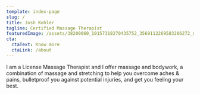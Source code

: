 ```yaml
---
template: index-page
slug: /
title: Josh Kohler
tagline: Certified Massage Therapist
featuredImage: /assets/38200060_10157318270435752_3569112269583286272_n.jpg
cta:
  ctaText: Know more
  ctaLink: /about
---
```

I am a License Massage Therapist and I offer massage and bodywork, a combination of massage and stretching to help you overcome aches & pains, bulletproof you against potential injuries, and get you feeling your best.